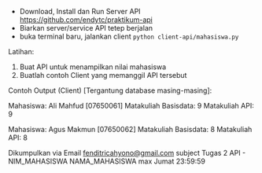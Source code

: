 
- Download, Install dan Run Server API
  https://github.com/endytc/praktikum-api
- Biarkan server/service API tetep berjalan
- buka terminal baru, jalankan client `python client-api/mahasiswa.py`

Latihan:
1. Buat API untuk menampilkan nilai mahasiswa
2. Buatlah contoh Client yang memanggil API tersebut

Contoh Output (Client) [Tergantung database masing-masing]:

Mahasiswa: Ali Mahfud [07650061]
Matakuliah Basisdata: 9
Matakuliah API: 9

Mahasiswa: Agus Makmun [07650062]
Matakuliah Basisdata: 8
Matakuliah API: 8


Dikumpulkan via Email fenditricahyono@gmail.com 
subject Tugas 2 API - NIM_MAHASISWA NAMA_MAHASISWA
max Jumat 23:59:59